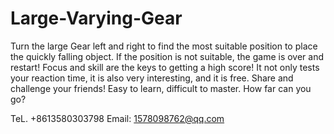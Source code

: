 # Large-Varying-Gear
Turn the large Gear left and right to find the most suitable position to place the quickly falling object. If the position is not suitable, the game is over and restart! Focus and skill are the keys to getting a high score! It not only tests your reaction time, it is also very interesting, and it is free. Share and challenge your friends! Easy to learn, difficult to master. How far can you go?


TeL. +8613580303798   Email: 1578098762@qq.com
